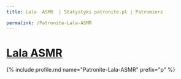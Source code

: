 ```yaml
---
title: Lala  ASMR  | Statystyki patronite.pl | Patromierz

permalink: /Patronite-Lala-ASMR
---
```


# [Lala  ASMR ](https://patronite.pl/Patronite-Lala-ASMR)

{% include profile.md name="Patronite-Lala-ASMR" prefix="p" %}
